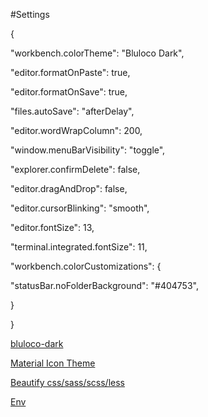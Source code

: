 #Settings

{

"workbench.colorTheme": "Bluloco Dark",

"editor.formatOnPaste": true,

"editor.formatOnSave": true,

"files.autoSave": "afterDelay",

"editor.wordWrapColumn": 200,

"window.menuBarVisibility": "toggle",

"explorer.confirmDelete": false,

"editor.dragAndDrop": false,

"editor.cursorBlinking": "smooth",

"editor.fontSize": 13,

"terminal.integrated.fontSize": 11,

"workbench.colorCustomizations": {

"statusBar.noFolderBackground": "#404753",

}

}


[bluloco-dark](https://marketplace.visualstudio.com/items?itemName=uloco.theme-bluloco-dark)

[Material Icon Theme](https://marketplace.visualstudio.com/items?itemName=PKief.material-icon-theme)

[Beautify css/sass/scss/less](https://marketplace.visualstudio.com/items?itemName=michelemelluso.code-beautifier)

[Env](https://marketplace.visualstudio.com/items?itemName=mikestead.dotenv)
